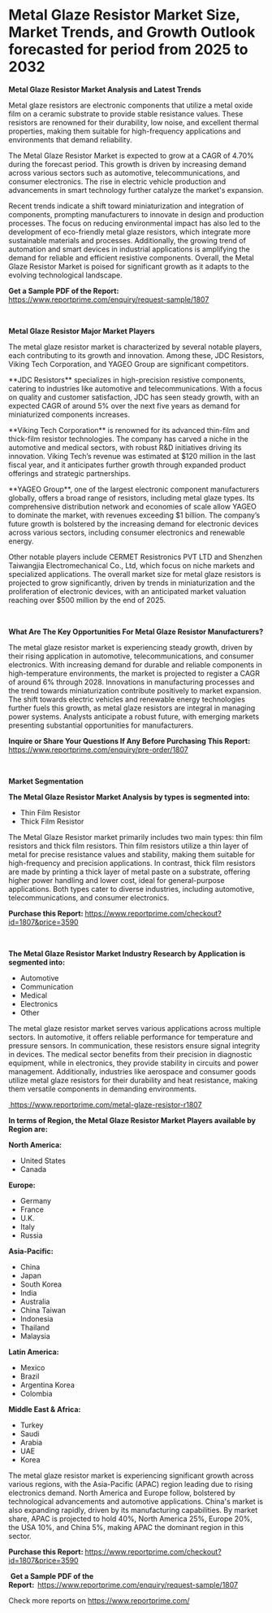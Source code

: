<p><h1>Metal Glaze Resistor Market Size, Market Trends, and Growth Outlook forecasted for period from 2025 to 2032</h1></p><p><strong>Metal Glaze Resistor Market Analysis and Latest Trends</strong></p>
<p><p>Metal glaze resistors are electronic components that utilize a metal oxide film on a ceramic substrate to provide stable resistance values. These resistors are renowned for their durability, low noise, and excellent thermal properties, making them suitable for high-frequency applications and environments that demand reliability.</p><p>The Metal Glaze Resistor Market is expected to grow at a CAGR of 4.70% during the forecast period. This growth is driven by increasing demand across various sectors such as automotive, telecommunications, and consumer electronics. The rise in electric vehicle production and advancements in smart technology further catalyze the market's expansion. </p><p>Recent trends indicate a shift toward miniaturization and integration of components, prompting manufacturers to innovate in design and production processes. The focus on reducing environmental impact has also led to the development of eco-friendly metal glaze resistors, which integrate more sustainable materials and processes. Additionally, the growing trend of automation and smart devices in industrial applications is amplifying the demand for reliable and efficient resistive components. Overall, the Metal Glaze Resistor Market is poised for significant growth as it adapts to the evolving technological landscape.</p></p>
<p><strong>Get a Sample PDF of the Report:&nbsp;</strong> <a href="https://www.reportprime.com/enquiry/request-sample/1807?utm_campaign=2520&utm_medium=2&utm_source=Github&utm_content=ia&utm_term=18032025&utm_id=metal-glaze-resistor">https://www.reportprime.com/enquiry/request-sample/1807</a></p>
<p>&nbsp;</p>
<p><strong>Metal Glaze Resistor Major Market Players</strong></p>
<p><p>The metal glaze resistor market is characterized by several notable players, each contributing to its growth and innovation. Among these, JDC Resistors, Viking Tech Corporation, and YAGEO Group are significant competitors.</p><p>**JDC Resistors** specializes in high-precision resistive components, catering to industries like automotive and telecommunications. With a focus on quality and customer satisfaction, JDC has seen steady growth, with an expected CAGR of around 5% over the next five years as demand for miniaturized components increases.</p><p>**Viking Tech Corporation** is renowned for its advanced thin-film and thick-film resistor technologies. The company has carved a niche in the automotive and medical sectors, with robust R&D initiatives driving its innovation. Viking Tech’s revenue was estimated at $120 million in the last fiscal year, and it anticipates further growth through expanded product offerings and strategic partnerships.</p><p>**YAGEO Group**, one of the largest electronic component manufacturers globally, offers a broad range of resistors, including metal glaze types. Its comprehensive distribution network and economies of scale allow YAGEO to dominate the market, with revenues exceeding $1 billion. The company’s future growth is bolstered by the increasing demand for electronic devices across various sectors, including consumer electronics and renewable energy.</p><p>Other notable players include CERMET Resistronics PVT LTD and Shenzhen Taiwangjia Electromechanical Co., Ltd, which focus on niche markets and specialized applications. The overall market size for metal glaze resistors is projected to grow significantly, driven by trends in miniaturization and the proliferation of electronic devices, with an anticipated market valuation reaching over $500 million by the end of 2025.</p></p>
<p>&nbsp;</p>
<p><strong>What Are The Key Opportunities For Metal Glaze Resistor Manufacturers?</strong></p>
<p><p>The metal glaze resistor market is experiencing steady growth, driven by their rising application in automotive, telecommunications, and consumer electronics. With increasing demand for durable and reliable components in high-temperature environments, the market is projected to register a CAGR of around 6% through 2028. Innovations in manufacturing processes and the trend towards miniaturization contribute positively to market expansion. The shift towards electric vehicles and renewable energy technologies further fuels this growth, as metal glaze resistors are integral in managing power systems. Analysts anticipate a robust future, with emerging markets presenting substantial opportunities for manufacturers.</p></p>
<p><strong>Inquire or Share Your Questions If Any Before Purchasing This Report:</strong> <a href="https://www.reportprime.com/enquiry/pre-order/1807?utm_campaign=2520&utm_medium=2&utm_source=Github&utm_content=ia&utm_term=18032025&utm_id=metal-glaze-resistor">https://www.reportprime.com/enquiry/pre-order/1807</a></p>
<p>&nbsp;</p>
<p><strong>Market Segmentation</strong></p>
<p><strong>The Metal Glaze Resistor Market Analysis by types is segmented into:</strong></p>
<p><ul><li>Thin Film Resistor</li><li>Thick Film Resistor</li></ul></p>
<p><p>The Metal Glaze Resistor market primarily includes two main types: thin film resistors and thick film resistors. Thin film resistors utilize a thin layer of metal for precise resistance values and stability, making them suitable for high-frequency and precision applications. In contrast, thick film resistors are made by printing a thick layer of metal paste on a substrate, offering higher power handling and lower cost, ideal for general-purpose applications. Both types cater to diverse industries, including automotive, telecommunications, and consumer electronics.</p></p>
<p><strong>Purchase this Report:&nbsp;</strong><a href="https://www.reportprime.com/checkout?id=1807&price=3590&utm_campaign=2520&utm_medium=2&utm_source=Github&utm_content=ia&utm_term=18032025&utm_id=metal-glaze-resistor">https://www.reportprime.com/checkout?id=1807&price=3590</a></p>
<p>&nbsp;</p>
<p><strong>The Metal Glaze Resistor Market Industry Research by Application is segmented into:</strong></p>
<p><ul><li>Automotive</li><li>Communication</li><li>Medical</li><li>Electronics</li><li>Other</li></ul></p>
<p><p>The metal glaze resistor market serves various applications across multiple sectors. In automotive, it offers reliable performance for temperature and pressure sensors. In communication, these resistors ensure signal integrity in devices. The medical sector benefits from their precision in diagnostic equipment, while in electronics, they provide stability in circuits and power management. Additionally, industries like aerospace and consumer goods utilize metal glaze resistors for their durability and heat resistance, making them versatile components in demanding environments.</p></p>
<p><a href="https://www.reportprime.com/metal-glaze-resistor-r1807?utm_campaign=2520&utm_medium=2&utm_source=Github&utm_content=ia&utm_term=18032025&utm_id=metal-glaze-resistor">&nbsp;https://www.reportprime.com/metal-glaze-resistor-r1807</a></p>
<p><strong>In terms of Region, the Metal Glaze Resistor Market Players available by Region are:</strong></p>
<p>
    <p> <strong> North America: </strong>
        <ul>
            <li>United States</li>
            <li>Canada</li>
        </ul>
        </p> 
    <p> <strong> Europe: </strong>
        <ul>
            <li>Germany</li>
            <li>France</li>
            <li>U.K.</li>
            <li>Italy</li>
            <li>Russia</li>
        </ul>
        </p> 
    <p> <strong> Asia-Pacific: </strong>
        <ul>
            <li>China</li>
            <li>Japan</li>
            <li>South Korea</li>
            <li>India</li>
            <li>Australia</li>
            <li>China Taiwan</li>
            <li>Indonesia</li>
            <li>Thailand</li>
            <li>Malaysia</li>
        </ul>
        </p> 
    <p> <strong> Latin America: </strong>
        <ul>
            <li>Mexico</li>
            <li>Brazil</li>
            <li>Argentina Korea</li>
            <li>Colombia</li>
        </ul>
        </p> 
    <p> <strong> Middle East & Africa: </strong>
        <ul>
            <li>Turkey</li>
            <li>Saudi</li>
            <li>Arabia</li>
            <li>UAE</li>
            <li>Korea</li>
        </ul>
    </p>
    </p>
<p><p>The metal glaze resistor market is experiencing significant growth across various regions, with the Asia-Pacific (APAC) region leading due to rising electronics demand. North America and Europe follow, bolstered by technological advancements and automotive applications. China's market is also expanding rapidly, driven by its manufacturing capabilities. By market share, APAC is projected to hold 40%, North America 25%, Europe 20%, the USA 10%, and China 5%, making APAC the dominant region in this sector.</p></p>
<p><strong>Purchase this Report: </strong><a href="https://www.reportprime.com/checkout?id=1807&price=3590&utm_campaign=2520&utm_medium=2&utm_source=Github&utm_content=ia&utm_term=18032025&utm_id=metal-glaze-resistor">https://www.reportprime.com/checkout?id=1807&price=3590</a></p>
<p>&nbsp;<strong>Get a Sample PDF of the Report:&nbsp;&nbsp;</strong><a href="https://www.reportprime.com/enquiry/request-sample/1807?utm_campaign=2520&utm_medium=2&utm_source=Github&utm_content=ia&utm_term=18032025&utm_id=metal-glaze-resistor">https://www.reportprime.com/enquiry/request-sample/1807</a></p>
<p><strong></strong></p>
<p>Check more reports on <a href="https://www.reportprime.com/?utm_campaign=2520&utm_medium=2&utm_source=Github&utm_content=ia&utm_term=18032025&utm_id=metal-glaze-resistor">https://www.reportprime.com/</a></p>